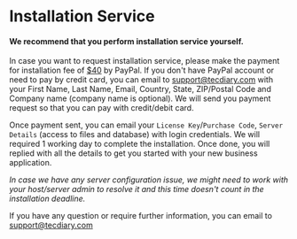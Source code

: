 # Installation Service

#### We recommend that you perform installation service yourself.

In case you want to request installation service, please make the payment for installation fee of [\$40](https://www.paypal.me/tecdiary/20usd) by PayPal. If you don't have PayPal account or need to pay by credit card, you can email to support@tecdiary.com with your First Name, Last Name, Email, Country, State, ZIP/Postal Code and Company name (company name is optional). We will send you payment request so that you can pay with credit/debit card.

Once payment sent, you can email your `License Key`/`Purchase Code`, `Server Details` (access to files and database) with login credentials. We will required 1 working day to complete the installation. Once done, you will replied with all the details to get you started with your new business application.

_In case we have any server configuration issue, we might need to work with your host/server admin to resolve it and this time doesn't count in the installation deadline._

If you have any question or require further information, you can email to support@tecdiary.com
